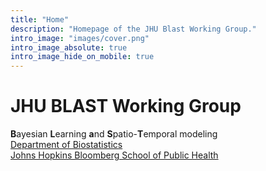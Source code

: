 ```yaml
---
title: "Home"
description: "Homepage of the JHU Blast Working Group."
intro_image: "images/cover.png"
intro_image_absolute: true
intro_image_hide_on_mobile: true
---
```


# JHU BLAST Working Group

**B**ayesian **L**earning **a**nd **S**patio-**T**emporal modeling  
[Department of Biostatistics](https://publichealth.jhu.edu/departments/biostatistics)  
[Johns Hopkins Bloomberg School of Public Health](https://publichealth.jhu.edu/)
